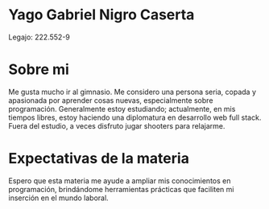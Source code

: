 # Yago Gabriel Nigro Caserta
Legajo: 222.552-9

# Sobre mi
Me gusta mucho ir al gimnasio. Me considero una persona seria, copada y apasionada por aprender cosas nuevas, especialmente sobre programación. Generalmente estoy estudiando; actualmente, en mis tiempos libres, estoy haciendo una diplomatura en desarrollo web full stack. Fuera del estudio, a veces disfruto jugar shooters para relajarme.

# Expectativas de la materia
Espero que esta materia me ayude a ampliar mis conocimientos en programación, brindándome herramientas prácticas que faciliten mi inserción en el mundo laboral.

